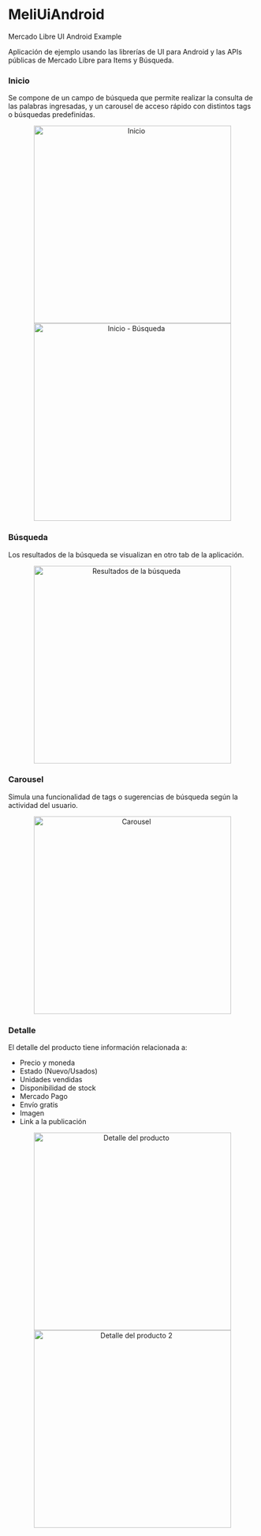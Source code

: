 # MeliUiAndroid
Mercado Libre UI Android Example

Aplicación de ejemplo usando las librerías de UI para Android y las APIs públicas de Mercado Libre para Items y Búsqueda.

### Inicio
Se compone de un campo de búsqueda que permite realizar la consulta de las palabras ingresadas, y un carousel de acceso rápido con distintos tags o búsquedas predefinidas.
<p align="center">
  <img src="https://smartsolutions.com.ar/repo/repo_1.png" height="400" title="Inicio">
  <img src="https://smartsolutions.com.ar/repo/repo_2.png" height="400" title="Inicio - Búsqueda">
</p>

### Búsqueda
Los resultados de la búsqueda se visualizan en otro tab de la aplicación. 
<p align="center">
  <img src="https://smartsolutions.com.ar/repo/repo_6.png" height="400" title="Resultados de la búsqueda">
</p>

### Carousel
Simula una funcionalidad de tags o sugerencias de búsqueda según la actividad del usuario.
<p align="center">
  <img src="https://smartsolutions.com.ar/repo/repo_4.png" height="400" title="Carousel">
</p>


### Detalle
El detalle del producto tiene información relacionada a:
- Precio y moneda
- Estado (Nuevo/Usados)
- Unidades vendidas
- Disponibilidad de stock
- Mercado Pago
- Envío gratis
- Imagen
- Link a la publicación
<p align="center">
  <img src="https://smartsolutions.com.ar/repo/repo_3.png" height="400" title="Detalle del producto">
  <img src="https://smartsolutions.com.ar/repo/repo_5.png" height="400" title="Detalle del producto 2">
</p>
